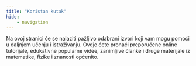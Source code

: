 ```yaml
---
title: "Koristan kutak"
hide:
    - navigation
---
```


Na ovoj stranici će se nalaziti pažljivo odabrani izvori koji vam mogu pomoći u daljnjem učenju i istraživanju.
Ovdje ćete pronaći preporučene online tutorijale, edukativne popularne videe, zanimljive članke i druge materijale iz matematike, fizike i znanosti općenito.
